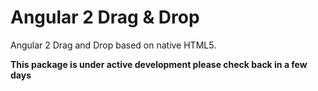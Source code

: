 # Angular 2 Drag & Drop
Angular 2 Drag and Drop based on native HTML5.

**This package is under active development please check back in a few days**


